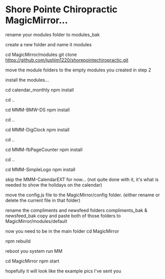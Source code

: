 # Shore Pointe Chiropractic MagicMirror...

rename your modules folder to modules_bak

create a new folder and name it modules

cd MagicMirror/modules
git clone https://github.com/justjim1220/shorepointechiropractic.git

move the module folders to the empty modules you created in step 2

install the modules...

cd calendar_monthly
npm install

cd ..

cd MMM-BMW-DS
npm install

cd ..

cd MMM-DigClock
npm install

cd ..

cd MMM-fbPageCounter
npm install

cd ..

cd MMM-SimpleLogo
npm install

skip the MMM-CalendarEXT for now... (not quite done with it, it's what is needed to show the holidays on the calendar)

move the config.js file to the MagicMirror/config folder.
(either rename or delete the current file in that folder)

rename the compliments and newsfeed folders compliments_bak & newsfeed_bak
copy and paste both of those folders to MagicMirror/modules/default

now you need to be in the main folder
cd MagicMirror

npm rebuild

reboot you system
run MM

cd MagicMirror
npm start

hopefully it will look like the example pics I've sent you

